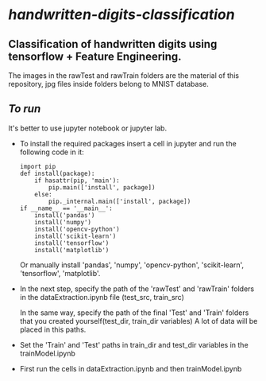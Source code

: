 # ***handwritten-digits-classification***
## Classification of handwritten digits using tensorflow + Feature Engineering.

The images in the rawTest and rawTrain folders are the material of this repository, jpg files inside folders belong to MNIST database.

## ***To run***
It's better to use jupyter notebook or jupyter lab. 
* To install the required packages insert a cell in jupyter and run the following code in it:
    ```
    import pip
    def install(package):
        if hasattr(pip, 'main'):
            pip.main(['install', package])
        else:
            pip._internal.main(['install', package])
    if __name__ == '__main__':
        install('pandas')
        install('numpy')
        install('opencv-python')
        install('scikit-learn')
        install('tensorflow')
        install('matplotlib')
    ```
    Or manually install 'pandas', 'numpy', 'opencv-python',     'scikit-learn', 'tensorflow', 'matplotlib'.

* In the next step, specify the path of the 'rawTest' and 'rawTrain' folders in the dataExtraction.ipynb file (test_src, train_src)

    In the same way, specify the path of the final 'Test' and 'Train' folders that you created yourself(test_dir, train_dir variables)
    A lot of data will be placed in this paths.
* Set the 'Train' and 'Test' paths in train_dir and test_dir variables in the trainModel.ipynb
* First run the cells in dataExtraction.ipynb and then trainModel.ipynb


<!-- ## ***Feature Engineering***
* [Find the digits of each image]()

* [Save digits in its corresponding folder]()

* [Make an array of digits (png files) and their labels]()

## ***Training Model***
* 
*
* -->
